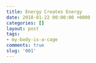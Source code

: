 ```yaml
---
title: Energy Creates Energy
date: 2018-01-22 00:00:00 +0000
categories: []
layout: post
tags:
- my-body-is-a-cage
comments: true
slug: '001'
---
```

